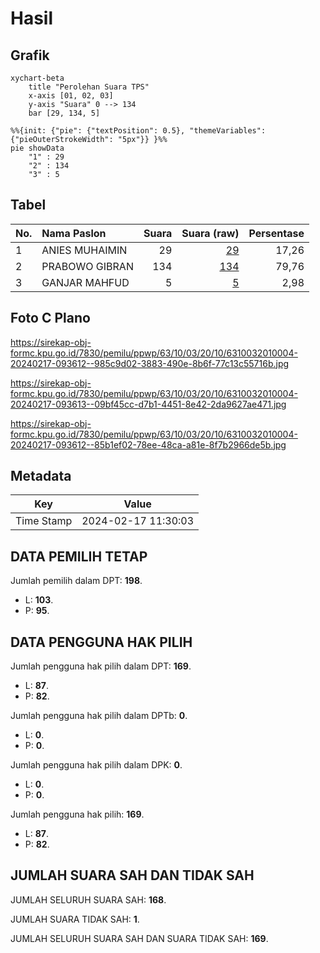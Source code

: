 # Hasil

## Grafik

```mermaid
xychart-beta
    title "Perolehan Suara TPS"
    x-axis [01, 02, 03]
    y-axis "Suara" 0 --> 134
    bar [29, 134, 5]
```

```mermaid
%%{init: {"pie": {"textPosition": 0.5}, "themeVariables": {"pieOuterStrokeWidth": "5px"}} }%%
pie showData
    "1" : 29
    "2" : 134
    "3" : 5
```

## Tabel

| No. | Nama Paslon    | Suara | Suara (raw) | Persentase |
|:--- |:-------------- | -----:| -----------:| ----------:|
| 1   | ANIES MUHAIMIN | 29    | [29][p-1]   | 17,26      |
| 2   | PRABOWO GIBRAN | 134   | [134][p-2]  | 79,76      |
| 3   | GANJAR MAHFUD  | 5     | [5][p-3]    | 2,98       |


[p-1]: https://github.com/gigit-pemilu/pemilu-2024/blob/main/pilpres/hitung-suara/sub/63-kalimantan-selatan/sub/10-tanah-bumbu/sub/03-sungai-loban/sub/2010-dwi-marga-utama/sub/004-tps/sub/paslon-1.txt
[p-2]: https://github.com/gigit-pemilu/pemilu-2024/blob/main/pilpres/hitung-suara/sub/63-kalimantan-selatan/sub/10-tanah-bumbu/sub/03-sungai-loban/sub/2010-dwi-marga-utama/sub/004-tps/sub/paslon-2.txt
[p-3]: https://github.com/gigit-pemilu/pemilu-2024/blob/main/pilpres/hitung-suara/sub/63-kalimantan-selatan/sub/10-tanah-bumbu/sub/03-sungai-loban/sub/2010-dwi-marga-utama/sub/004-tps/sub/paslon-3.txt

## Foto C Plano

https://sirekap-obj-formc.kpu.go.id/7830/pemilu/ppwp/63/10/03/20/10/6310032010004-20240217-093612--985c9d02-3883-490e-8b6f-77c13c55716b.jpg

https://sirekap-obj-formc.kpu.go.id/7830/pemilu/ppwp/63/10/03/20/10/6310032010004-20240217-093613--09bf45cc-d7b1-4451-8e42-2da9627ae471.jpg

https://sirekap-obj-formc.kpu.go.id/7830/pemilu/ppwp/63/10/03/20/10/6310032010004-20240217-093612--85b1ef02-78ee-48ca-a81e-8f7b2966de5b.jpg


## Metadata

| Key        | Value               |
| ---------- | ------------------- |
| Time Stamp | 2024-02-17 11:30:03 |


## DATA PEMILIH TETAP

Jumlah pemilih dalam DPT: **198**.
 * L: **103**.
 * P: **95**.

## DATA PENGGUNA HAK PILIH

Jumlah pengguna hak pilih dalam DPT: **169**.
 * L: **87**.
 * P: **82**.

Jumlah pengguna hak pilih dalam DPTb: **0**.
 * L: **0**.
 * P: **0**.

Jumlah pengguna hak pilih dalam DPK: **0**.
 * L: **0**.
 * P: **0**.

Jumlah pengguna hak pilih: **169**.
 * L: **87**.
 * P: **82**.

## JUMLAH SUARA SAH DAN TIDAK SAH

JUMLAH SELURUH SUARA SAH: **168**.

JUMLAH SUARA TIDAK SAH: **1**.

JUMLAH SELURUH SUARA SAH DAN SUARA TIDAK SAH: **169**.


